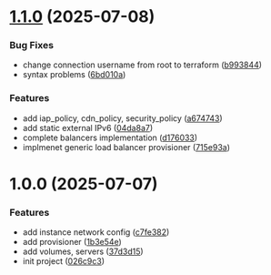 # [1.1.0](https://github.com/cktf/terraform-google-cluster/compare/1.0.0...1.1.0) (2025-07-08)


### Bug Fixes

* change connection username from root to terraform ([b993844](https://github.com/cktf/terraform-google-cluster/commit/b9938449d07595b585bc935fa7392933b71488dc))
* syntax problems ([6bd010a](https://github.com/cktf/terraform-google-cluster/commit/6bd010a9c0f267beeddb978c816adf7a6207d3eb))


### Features

* add iap_policy, cdn_policy, security_policy ([a674743](https://github.com/cktf/terraform-google-cluster/commit/a6747436b091ef473a35359ddc7e28078108c8e2))
* add static external IPv6 ([04da8a7](https://github.com/cktf/terraform-google-cluster/commit/04da8a79f28a9c50a290ccd207dc1747fe918dc9))
* complete balancers implementation ([d176033](https://github.com/cktf/terraform-google-cluster/commit/d176033365d3234bd4454648943121214ee9b6f4))
* implmenet generic load balancer provisioner ([715e93a](https://github.com/cktf/terraform-google-cluster/commit/715e93abf4c32aa5c47c8c7fcb41ea8ac44ef37e))

# 1.0.0 (2025-07-07)


### Features

* add instance network config ([c7fe382](https://github.com/cktf/terraform-google-cluster/commit/c7fe382b73e11c51e80388a144b91db119f50343))
* add provisioner ([1b3e54e](https://github.com/cktf/terraform-google-cluster/commit/1b3e54e86b07b64be2c4f8afbbf7a3582049c41b))
* add volumes, servers ([37d3d15](https://github.com/cktf/terraform-google-cluster/commit/37d3d15728e340b60bfc35aa8e145745fec1d419))
* init project ([026c9c3](https://github.com/cktf/terraform-google-cluster/commit/026c9c3939cafe680caf55233c07f0f05d4b3d2d))
